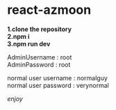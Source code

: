 # react-azmoon

__1.clone the repository__  
__2.npm i__  
__3.npm run dev__  

AdminUsername : root  
AdminPassword : root  

normal user username : normalguy  
normal user password : verynormal  

*enjoy*